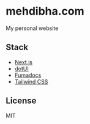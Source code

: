 # mehdibha.com

My personal website

## Stack

- [Next.js](https://nextjs.org)
- [dotUI](https://dotui.org)
- [Fumadocs](https://fumadocs.vercel.app)
- [Tailwind CSS](https://tailwindcss.com)

## License

MIT
